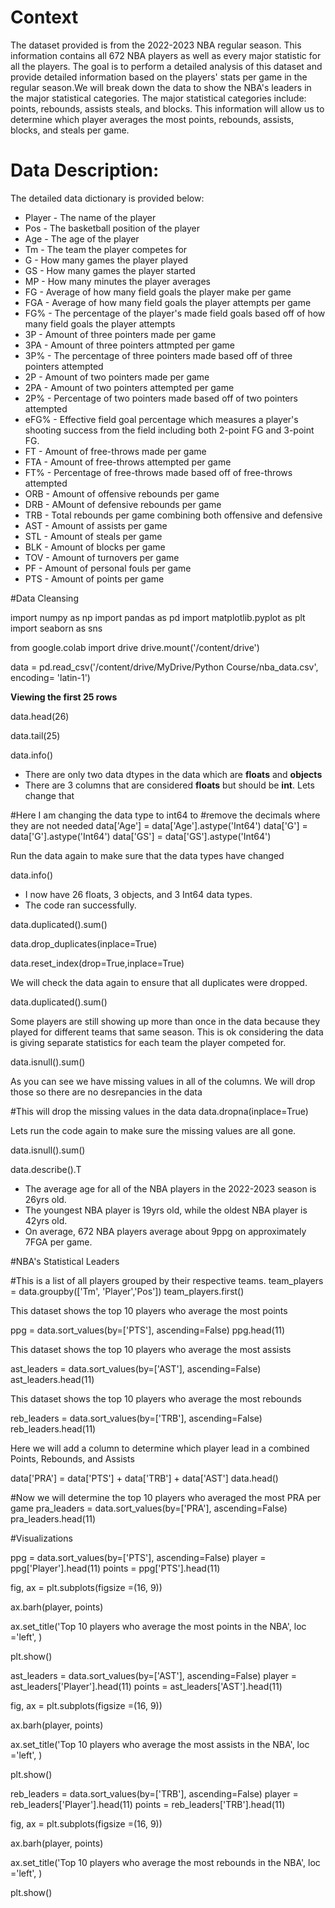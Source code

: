 # **Context**


The dataset provided is from the 2022-2023 NBA regular season. This information contains all 672 NBA players as well as every major statistic for all the players. The goal is to perform a detailed analysis of this dataset and provide detailed information based on the players' stats per game in the regular season.We will break down the data to show the NBA's leaders in the major statistical categories. The major statistical categories include: points, rebounds, assists steals, and blocks. This information will allow us to determine which player averages the most points, rebounds, assists, blocks, and steals per game.


# **Data Description:**
The detailed data dictionary is provided below:

* Player - The name of the player
* Pos - The basketball position of the player
* Age - The age of the player
* Tm - The team the player competes for
* G - How many games the player played
* GS - How many games the player started
* MP - How many minutes the player averages
* FG - Average of how many field goals the player make per game
* FGA - Average of how many field goals the player attempts per game
* FG% - The percentage of the player's made field goals based off of how many field goals the player attempts
* 3P - Amount of three pointers made per game
* 3PA - Amount of three pointers attmpted per game
* 3P% - The percentage of three pointers made based off of three pointers attempted
* 2P - Amount of two pointers made per game
* 2PA - Amount of two pointers attempted per game
* 2P% - Percentage of two pointers made based off of two pointers attempted
* eFG% - Effective field goal percentage which measures a player's shooting success from the field including both 2-point FG and 3-point FG.
* FT - Amount of free-throws made per game
* FTA - Amount of free-throws attempted per game
* FT% - Percentage of free-throws made based off of free-throws attempted
* ORB - Amount of offensive rebounds per game
* DRB - AMount of defensive rebounds per game
* TRB - Total rebounds per game combining both offensive and defensive
* AST - Amount of assists per game
* STL - Amount of steals per game
* BLK - Amount of blocks per game
* TOV - Amount of turnovers per game
* PF - Amount of personal fouls per game
* PTS - Amount of points per game

#Data Cleansing

import numpy as np
import pandas as pd
import matplotlib.pyplot as plt
import seaborn as sns

from google.colab import drive
drive.mount('/content/drive')

data = pd.read_csv('/content/drive/MyDrive/Python Course/nba_data.csv', encoding= 'latin-1')

**Viewing the first 25 rows**

data.head(26)

data.tail(25)

data.info()



*   There are only two data dtypes in the data which are **floats** and **objects**
*   There are 3 columns that are considered **floats** but should be **int**. Lets change that



#Here I am changing the data type to int64 to
#remove the decimals where they are not needed
data['Age'] = data['Age'].astype('Int64')
data['G'] = data['G'].astype('Int64')
data['GS'] = data['GS'].astype('Int64')

Run the data again to make sure that the data types have changed

data.info()

* I now have 26 floats, 3 objects, and 3 Int64 data types.
* The code ran successfully.

data.duplicated().sum()

data.drop_duplicates(inplace=True)

data.reset_index(drop=True,inplace=True)

We will check the data again to ensure that all duplicates were dropped.

data.duplicated().sum()

Some players are still showing up more than once in the data because they played for different teams that same season. This is ok considering the data is giving separate statistics for each team the player competed for.

data.isnull().sum()

As you can see we have missing values in all of the columns. We will drop those so there are no desrepancies in the data

#This will drop the missing values in the data
data.dropna(inplace=True)

Lets run the code again to make sure the missing values are all gone.

data.isnull().sum()

data.describe().T

* The average age for all of the NBA players in the 2022-2023 season is 26yrs old.
* The youngest NBA player is 19yrs old, while the oldest NBA player is 42yrs old.
* On average, 672 NBA players average about 9ppg on approximately 7FGA per game.

#NBA's Statistical Leaders

#This is a list of all players grouped by their respective teams.
team_players = data.groupby(['Tm', 'Player','Pos'])
team_players.first()

This dataset shows the top 10 players who average the most points

ppg = data.sort_values(by=['PTS'], ascending=False)
ppg.head(11)

This dataset shows the top 10 players who average the most assists

ast_leaders = data.sort_values(by=['AST'], ascending=False)
ast_leaders.head(11)

This dataset shows the top 10 players who average the most rebounds

reb_leaders = data.sort_values(by=['TRB'], ascending=False)
reb_leaders.head(11)

Here we will add a column to determine which player lead in a combined Points, Rebounds, and Assists

data['PRA'] = data['PTS'] + data['TRB'] + data['AST']
data.head()

#Now we will determine the top 10 players who averaged the most PRA per game
pra_leaders = data.sort_values(by=['PRA'], ascending=False)
pra_leaders.head(11)

#Visualizations

ppg = data.sort_values(by=['PTS'], ascending=False)
player = ppg['Player'].head(11)
points = ppg['PTS'].head(11)

fig, ax = plt.subplots(figsize =(16, 9))

ax.barh(player, points)

ax.set_title('Top 10 players who average the most points in the NBA',
             loc ='left', )

plt.show()

ast_leaders = data.sort_values(by=['AST'], ascending=False)
player = ast_leaders['Player'].head(11)
points = ast_leaders['AST'].head(11)

fig, ax = plt.subplots(figsize =(16, 9))

ax.barh(player, points)

ax.set_title('Top 10 players who average the most assists in the NBA',
             loc ='left', )

plt.show()

reb_leaders = data.sort_values(by=['TRB'], ascending=False)
player = reb_leaders['Player'].head(11)
points = reb_leaders['TRB'].head(11)

fig, ax = plt.subplots(figsize =(16, 9))

ax.barh(player, points)

ax.set_title('Top 10 players who average the most rebounds in the NBA',
             loc ='left', )

plt.show()
